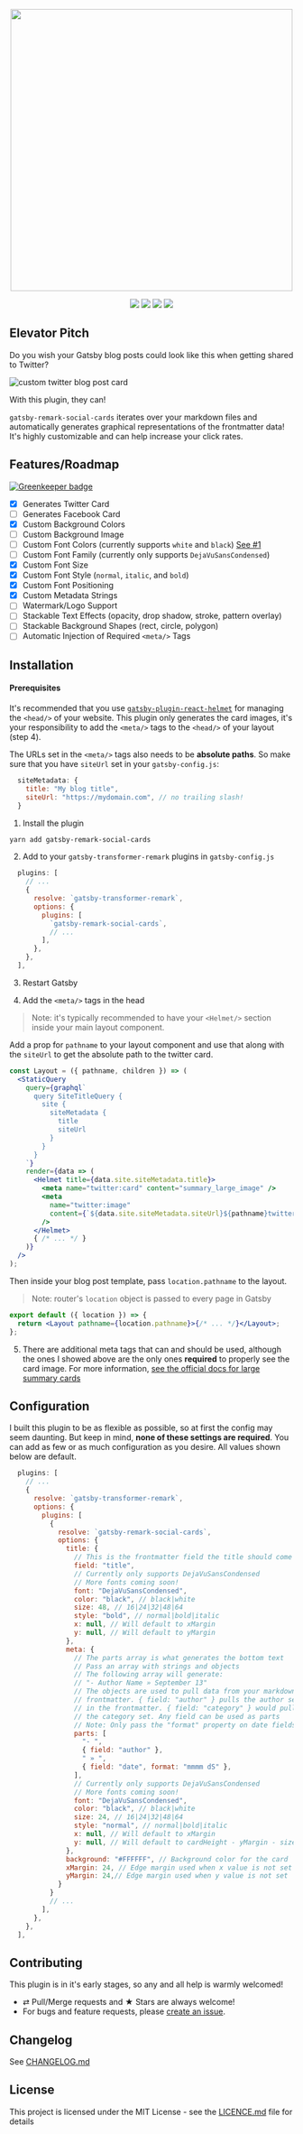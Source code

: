 <p align="center"><img src="https://i.imgur.com/glbLboQ.png" width="500"/></p>

<p align="center">
  <a href="https://travis-ci.org/syntra/gatsby-remark-social-cards"><img src="https://img.shields.io/travis/syntra/gatsby-remark-social-cards.svg?style=flat-square"/></a>
  <a href="https://david-dm.org/syntra/gatsby-remark-social-cards"><img src="https://img.shields.io/david/syntra/gatsby-remark-social-cards.svg?style=flat-square"/></a>
  <a href="https://www.npmjs.org/package/gatsby-remark-social-cards"><img src="https://img.shields.io/npm/v/gatsby-remark-social-cards.svg?style=flat-square"/></a>
  <a href="https://github.com/syntra/gatsby-remark-social-cards/blob/master/LICENCE.md"><img src="https://img.shields.io/github/license/syntra/gatsby-remark-social-cards.svg?style=flat-square"/></a>
</p>

## Elevator Pitch

Do you wish your Gatsby blog posts could look like this when getting shared to Twitter?

![custom twitter blog post card](https://i.imgur.com/VByhlyE.jpg)

With this plugin, they can!

`gatsby-remark-social-cards` iterates over your markdown files and automatically generates graphical representations of the frontmatter data! It's highly customizable and can help increase your click rates.

## Features/Roadmap

[![Greenkeeper badge](https://badges.greenkeeper.io/syntra/gatsby-remark-social-cards.svg)](https://greenkeeper.io/)

- [x] Generates Twitter Card
- [ ] Generates Facebook Card
- [x] Custom Background Colors
- [ ] Custom Background Image
- [ ] Custom Font Colors (currently supports `white` and `black`) [See #1](https://github.com/syntra/gatsby-remark-social-cards/issues/1)
- [ ] Custom Font Family (currently only supports `DejaVuSansCondensed`)
- [x] Custom Font Size
- [x] Custom Font Style (`normal`, `italic`, and `bold`)
- [x] Custom Font Positioning
- [x] Custom Metadata Strings
- [ ] Watermark/Logo Support
- [ ] Stackable Text Effects (opacity, drop shadow, stroke, pattern overlay)
- [ ] Stackable Background Shapes (rect, circle, polygon)
- [ ] Automatic Injection of Required `<meta/>` Tags

## Installation

#### Prerequisites

It's recommended that you use [`gatsby-plugin-react-helmet`](https://github.com/gatsbyjs/gatsby/blob/master/packages/gatsby-plugin-react-helmet/README.md) for managing the `<head/>` of your website. This plugin only generates the card images, it's your responsibility to add the `<meta/>` tags to the `<head/>` of your layout (step 4).

The URLs set in the `<meta/>` tags also needs to be **absolute paths**. So make sure that you have `siteUrl` set in your `gatsby-config.js`:

```js
  siteMetadata: {
    title: "My blog title",
    siteUrl: "https://mydomain.com", // no trailing slash!
  }
```

1. Install the plugin

```bash
yarn add gatsby-remark-social-cards
```

2. Add to your `gatsby-transformer-remark` plugins in `gatsby-config.js`

```js
  plugins: [
    // ...
    {
      resolve: `gatsby-transformer-remark`,
      options: {
        plugins: [
          `gatsby-remark-social-cards`,
          // ...
        ],
      },
    },
  ],
```

3. Restart Gatsby

4. Add the `<meta/>` tags in the head

> Note: it's typically recommended to have your `<Helmet/>` section inside your main layout component.

Add a prop for `pathname` to your layout component and use that along with the `siteUrl` to get the absolute path to the twitter card.

```jsx
const Layout = ({ pathname, children }) => (
  <StaticQuery
    query={graphql`
      query SiteTitleQuery {
        site {
          siteMetadata {
            title
            siteUrl
          }
        }
      }
    `}
    render={data => (
      <Helmet title={data.site.siteMetadata.title}>
        <meta name="twitter:card" content="summary_large_image" />
        <meta
          name="twitter:image"
          content={`${data.site.siteMetadata.siteUrl}${pathname}twitter-card.jpg`}
        />
      </Helmet>
      { /* ... */ }
    )}
  />
);
```

Then inside your blog post template, pass `location.pathname` to the layout.

> Note: router's `location` object is passed to every page in Gatsby

```jsx
export default ({ location }) => {
  return <Layout pathname={location.pathname}>{/* ... */}</Layout>;
};
```

5. There are additional meta tags that can and should be used, although the ones I showed above are the only ones **required** to properly see the card image. For more information, [see the official docs for large summary cards](https://developer.twitter.com/en/docs/tweets/optimize-with-cards/overview/summary-card-with-large-image)

## Configuration

I built this plugin to be as flexible as possible, so at first the config may seem daunting. But keep in mind, **none of these settings are required**. You can add as few or as much configuration as you desire. All values shown below are default.

```js
  plugins: [
    // ...
    {
      resolve: `gatsby-transformer-remark`,
      options: {
        plugins: [
          {
            resolve: `gatsby-remark-social-cards`,
            options: {
              title: {
                // This is the frontmatter field the title should come from
                field: "title",
                // Currently only supports DejaVuSansCondensed
                // More fonts coming soon!
                font: "DejaVuSansCondensed",
                color: "black", // black|white
                size: 48, // 16|24|32|48|64
                style: "bold", // normal|bold|italic
                x: null, // Will default to xMargin
                y: null, // Will default to yMargin
              },
              meta: {
                // The parts array is what generates the bottom text
                // Pass an array with strings and objects
                // The following array will generate:
                // "- Author Name » September 13"
                // The objects are used to pull data from your markdown's
                // frontmatter. { field: "author" } pulls the author set
                // in the frontmatter. { field: "category" } would pull
                // the category set. Any field can be used as parts
                // Note: Only pass the "format" property on date fields
                parts: [
                  "- ",
                  { field: "author" },
                  " » ",
                  { field: "date", format: "mmmm dS" },
                ],
                // Currently only supports DejaVuSansCondensed
                // More fonts coming soon!
                font: "DejaVuSansCondensed",
                color: "black", // black|white
                size: 24, // 16|24|32|48|64
                style: "normal", // normal|bold|italic
                x: null, // Will default to xMargin
                y: null, // Will default to cardHeight - yMargin - size
              },
              background: "#FFFFFF", // Background color for the card
              xMargin: 24, // Edge margin used when x value is not set
              yMargin: 24,// Edge margin used when y value is not set
            }
          }
          // ...
        ],
      },
    },
  ],
```

## Contributing

This plugin is in it's early stages, so any and all help is warmly welcomed!

- ⇄ Pull/Merge requests and ★ Stars are always welcome!
- For bugs and feature requests, please [create an issue](https://github.com/syntra/gatsby-remark-social-cards/issues/new).

## Changelog

See [CHANGELOG.md](./CHANGELOG.md)

## License

This project is licensed under the MIT License - see the
[LICENCE.md](./LICENCE.md) file for details
